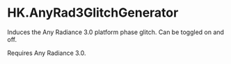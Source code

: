 # HK.AnyRad3GlitchGenerator

Induces the Any Radiance 3.0 platform phase glitch. Can be toggled on and off.

Requires Any Radiance 3.0.